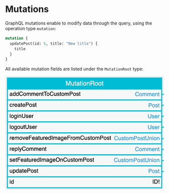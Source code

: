 # Mutations

GraphQL mutations enable to modify data through the query, using the operation type `mutation`:

```graphql
mutation {
  updatePost(id: 5, title: "New title") {
    title
  }
}
```

All available mutation fields are listed under the `MutationRoot` type:

<a href="../../images/schema-mutations.png" target="_blank">![Schema mutations](../../images/schema-mutations.png)</a>

